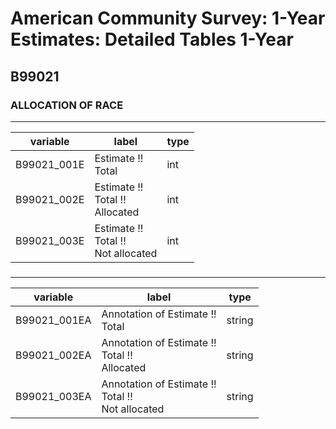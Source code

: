 # American Community Survey: 1-Year Estimates: Detailed Tables 1-Year

## B99021

### ALLOCATION OF RACE

___

| variable | label | type |
| ----- | ----- | ----- |
| B99021_001E | Estimate !!<br>Total | int |
| B99021_002E | Estimate !!<br>Total !!<br>Allocated | int |
| B99021_003E | Estimate !!<br>Total !!<br>Not allocated | int |
### 

___

| variable | label | type |
| ----- | ----- | ----- |
| B99021_001EA | Annotation of Estimate !!<br>Total | string |
| B99021_002EA | Annotation of Estimate !!<br>Total !!<br>Allocated | string |
| B99021_003EA | Annotation of Estimate !!<br>Total !!<br>Not allocated | string |

